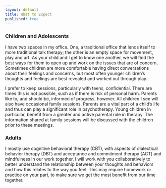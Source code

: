 ```yaml
---
layout: default
title: What to Expect
published: true
---
```


### Children and Adolescents

I have two spaces in my office.  One, a traditional office that lends itself to more traditional talk therapy; the other is an empty space for movement, play and art.  As your child and I get to know one another, we will find the best ways for them to open up and work on the issues that are of concern.  Sometimes children are more comfortable having direct conversations about their feelings and concerns, but most often younger children’s thoughts and feelings are best revealed and worked out through play.

I prefer to keep sessions, particularly with teens, confidential. There are times this is not possible, such as if there is risk of personal harm. Parents like to, and should be, informed of progress, however. All children I see will also have occasional family sessions. Parents are a vital part of a child’s life and thus can play a significant role in psychotherapy. Young children in particular, benefit from a greater and active parental role in therapy. The information shared at family sessions will be discussed with the children prior to these meetings.

### Adults

I mostly use cognitive behavioral therapy (CBT), with aspects of dialectical behavior therapy (DBT) and acceptance and commitment therapy (ACT) and mindfulness in our work together.  I will work with you collaboratively to better understand the relationship between your thoughts and behaviors and how this relates to the way you feel. This may require homework or practice on your part, to make sure we get the most benefit from our time together.
